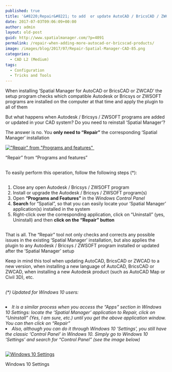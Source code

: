 ```yaml
---
published: true
title: '&#8220;Repair&#8221; to add  or update AutoCAD / BricsCAD / ZWCAD'
date: 2017-07-03T09:06:09+00:00
author: admin
layout: old-post
guid: http://www.spatialmanager.com/?p=4091
permalink: /repair-when-adding-more-autocad-or-bricscad-products/
image: /images/blog/2017/07/Repair-Spatial-Manager-CAD-85.png
categories:
  - CAD L2 (Medium)
tags:
  - Configuration
  - Tricks and Tools
---
```

<p>
  <span lang="en"><span lang="en"><span lang="en" tabindex="-1">When installing &#8216;Spatial Manager for AutoCAD or BricsCAD or ZWCAD&#8217; the setup program checks which compatible Autodesk or Bricsys or ZWSOFT programs are installed on the computer at that time and apply the plugin to all of them</span></span></span>
</p>

<p>
  <!--more-->
</p>

<p>
  But what happens when Autodesk / Bricsys / ZWSOFT programs are added or updated in your CAD system? Do you need to reinstall &#8216;Spatial Manager&#8217;?
</p>

<p>
  The answer is no. You <strong>only need to &#8220;Repair&#8221;</strong> the corresponding &#8216;Spatial Manager&#8217; installation
</p>

<div>
  <a href="/images/blog/2017/07/Repair-Spatial-Manager.png" target="_blank" rel="nofollow"><img src="/images/blog/2017/07/Repair-Spatial-Manager.png" alt="&quot;Repair&quot; from &quot;Programs and features&quot; " width="823" height="712" srcset="/images/blog/2017/07/Repair-Spatial-Manager.png 823w, /images/blog/2017/07/Repair-Spatial-Manager-300x260.png 300w, /images/blog/2017/07/Repair-Spatial-Manager-768x664.png 768w, /images/blog/2017/07/Repair-Spatial-Manager-624x540.png 624w" sizes="(max-width: 823px) 100vw, 823px" /></a>
  
  <p>
    &#8220;Repair&#8221; from &#8220;Programs and features&#8221;
  </p>
</div>

<h2>
</h2>

<p>
  To easily perform this operation, follow the following steps (*):
</p>

<h2>
</h2>

<ol>
  <li>
    Close any open Autodesk / Bricsys / ZWSOFT program
  </li>
  <li>
    Install or upgrade the Autodesk / Bricsys / ZWSOFT program(s)
  </li>
  <li>
    Open <strong>&#8220;Programs and Features&#8221;</strong> in the <em>Windows Control Panel</em>
  </li>
  <li>
    <strong>Search</strong> for &#8220;Spatial&#8221;, so that you can easily locate your &#8216;Spatial Manager&#8217; application(s) installed in the system
  </li>
  <li>
    Right-click over the corresponding application, click on &#8220;Uninstall&#8221; (yes, Uninstall) and then <strong>click on the &#8220;Repair&#8221; button</strong>
  </li>
</ol>

<h2>
</h2>

<p>
  That is all. The &#8220;Repair&#8221; tool not only checks and corrects any possible issues in the existing &#8216;Spatial Manager&#8217; installation, but also applies the plugin to any Autodesk / Bricsys / ZWSOFT program installed or updated after the &#8216;Spatial Manager&#8217; setup
</p>

<p>
  Keep in mind this tool when updating AutoCAD, BricsCAD or ZWCAD to a new version, when installing a new language of AutoCAD, BricsCAD or ZWCAD, when installing a new Autodesk product (such as AutoCAD Map or Civil 3D), etc.
</p>

<h2>
</h2>

<p>
  <em>(*) Updated for Windows 10 users:</em>
</p>

<h2>
</h2>

<li>
  <em>It is a similar process when you access the &#8220;Apps&#8221; section in Windows 10 Settings: locate the &#8216;Spatial Manager&#8217; application to Repair, click on “Uninstall” (Yes, I am sure, etc.) until you get the above application window. You can then click on “Repair”</em>
</li>
<li>
  <em>Also, although you can do it through Windows 10 ‘Settings’, you still have the classic ‘Control Panel’ in Windows 10. Simply go to Windows 10 ‘Settings’ and search for “Control Panel” (see the image below)</em>
</li>

## 

<div>
  <a href="/images/blog/2017/07/Windows10_ControlPanel.png" target="_blank" rel="nofollow"><img src="/images/blog/2017/07/Windows10_ControlPanel.png" alt="Windows 10 Settings" width="1022" height="726" srcset="/images/blog/2017/07/Windows10_ControlPanel.png 1022w, /images/blog/2017/07/Windows10_ControlPanel-300x213.png 300w, /images/blog/2017/07/Windows10_ControlPanel-768x546.png 768w, /images/blog/2017/07/Windows10_ControlPanel-624x443.png 624w" sizes="(max-width: 1022px) 100vw, 1022px" /></a>
  
  <p>
    Windows 10 Settings
  </p>
</div>